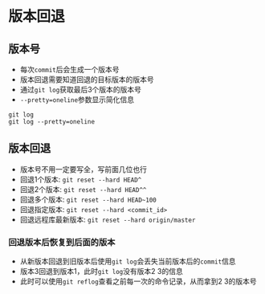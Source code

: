 # 版本回退


## 版本号
* 每次`commit`后会生成一个版本号
* 版本回退需要知道回退的目标版本的版本号
* 通过`git log`获取最后3个版本的版本号
* `--pretty=oneline`参数显示简化信息

```
git log 
git log --pretty=oneline
```

## 版本回退
* 版本号不用一定要写全，写前面几位也行
* 回退1个版本: `git reset --hard HEAD^`
* 回退2个版本: `git reset --hard HEAD^^`
* 回退多个版本: `git reset --hard HEAD~100`
* 回退指定版本: `git reset --hard <commit_id>`
* 回退远程库最新版本: `git reset --hard origin/master`

### 回退版本后恢复到后面的版本
* 从新版本回退到旧版本后使用`git log`会丢失当前版本后的`commit`信息
* 版本3回退到版本1，此时`git log`没有版本2 3的信息
* 此时可以使用`git reflog`查看之前每一次的命令记录，从而拿到2 3的版本号

